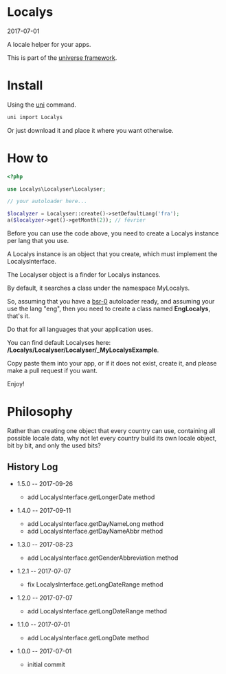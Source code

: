 Localys
============
2017-07-01


A locale helper for your apps.






This is part of the [universe framework](https://github.com/karayabin/universe-snapshot).


Install
==========
Using the [uni](https://github.com/lingtalfi/universe-naive-importer) command.
```bash
uni import Localys
```

Or just download it and place it where you want otherwise.




How to
=========

```php
<?php

use Localys\Localyser\Localyser;

// your autoloader here...

$localyzer = Localyser::create()->setDefaultLang('fra');
a($localyzer->get()->getMonth(2)); // février
```


Before you can use the code above, you need to create a Localys instance per lang that you use.

A Localys instance is an object that you create, which must implement the LocalysInterface.

The Localyser object is a finder for Localys instances.

By default, it searches a class under the namespace MyLocalys.
 
So, assuming that you have 
a [bsr-0](https://github.com/lingtalfi/BumbleBee/blob/master/Autoload/convention.bsr0.eng.md) 
autoloader ready, and assuming your use the lang "eng", then you need to create a class named
**EngLocalys**, that's it.

Do that for all languages that your application uses.

You can find default Localyses here: **/Localys/Localyser/Localyser/_MyLocalysExample**.

Copy paste them into your app, or if it does not exist, create it, and please make a pull request
if you want.


Enjoy!






Philosophy
=================

Rather than creating one object that every country can use, containing all possible
locale data, why not let every country build its own locale object, bit by bit, and 
only the used bits?






History Log
------------------
    
- 1.5.0 -- 2017-09-26

    - add LocalysInterface.getLongerDate method
    
- 1.4.0 -- 2017-09-11

    - add LocalysInterface.getDayNameLong method
    - add LocalysInterface.getDayNameAbbr method
    
- 1.3.0 -- 2017-08-23

    - add LocalysInterface.getGenderAbbreviation method
    
- 1.2.1 -- 2017-07-07

    - fix LocalysInterface.getLongDateRange method
    
- 1.2.0 -- 2017-07-07

    - add LocalysInterface.getLongDateRange method
    
- 1.1.0 -- 2017-07-01

    - add LocalysInterface.getLongDate method
    
- 1.0.0 -- 2017-07-01

    - initial commit




